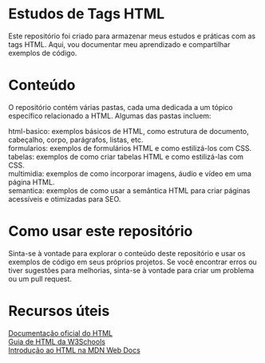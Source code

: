 # Estudos de Tags HTML
Este repositório foi criado para armazenar meus estudos e práticas com as tags HTML. Aqui, vou documentar meu aprendizado e compartilhar exemplos de código.

# Conteúdo
O repositório contém várias pastas, cada uma dedicada a um tópico específico relacionado a HTML. Algumas das pastas incluem:

html-basico: exemplos básicos de HTML, como estrutura de documento, cabeçalho, corpo, parágrafos, listas, etc.<br>
formularios: exemplos de formulários HTML e como estilizá-los com CSS.<br>
tabelas: exemplos de como criar tabelas HTML e como estilizá-las com CSS.<br>
multimidia: exemplos de como incorporar imagens, áudio e vídeo em uma página HTML.<br>
semantica: exemplos de como usar a semântica HTML para criar páginas acessíveis e otimizadas para SEO.<br>
# Como usar este repositório
Sinta-se à vontade para explorar o conteúdo deste repositório e usar os exemplos de código em seus próprios projetos. Se você encontrar erros ou tiver sugestões para melhorias, sinta-se à vontade para criar um problema ou um pull request.

# Recursos úteis
[Documentação oficial do HTML](https://developer.mozilla.org/en-US/docs/Web/HTML)<br>
[Guia de HTML da W3Schools](https://www.w3schools.com/html/) <br>
[Introdução ao HTML na MDN Web Docs](https://developer.mozilla.org/en-US/docs/Learn/HTML/Introduction_to_HTML)
<!-- # Contribuindo -->
<!-- Se você quiser contribuir para este repositório, sinta-se à vontade para criar um pull request. Certifique-se de seguir as diretrizes de contribuição e as melhores práticas de codificação.  -->
<!-- <h3>Se você decidir contribuir para este repositório, desde já agradeço muito pela ajuda em torná-lo ainda melhor!</h3> -->
